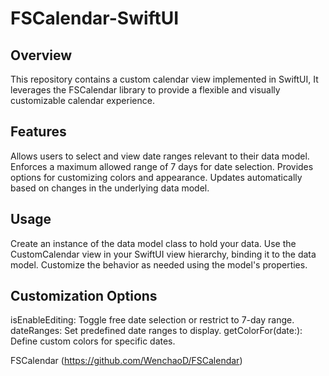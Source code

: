 # FSCalendar-SwiftUI

## Overview

This repository contains a custom calendar view implemented in SwiftUI,
It leverages the FSCalendar library to provide a flexible and visually customizable calendar experience.
## Features

Allows users to select and view date ranges relevant to their data model.
Enforces a maximum allowed range of 7 days for date selection.
Provides options for customizing colors and appearance.
Updates automatically based on changes in the underlying data model.

## Usage

Create an instance of the data model class to hold your data.
Use the CustomCalendar view in your SwiftUI view hierarchy, binding it to the data model.
Customize the behavior as needed using the model's properties.
## Customization Options

isEnableEditing: Toggle free date selection or restrict to 7-day range.
dateRanges: Set predefined date ranges to display.
getColorFor(date:): Define custom colors for specific dates.

FSCalendar (https://github.com/WenchaoD/FSCalendar)
